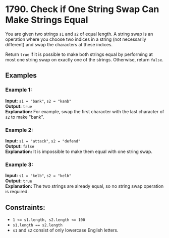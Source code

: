 # 1790. Check if One String Swap Can Make Strings Equal

You are given two strings `s1` and `s2` of equal length. A string swap is an operation where you choose two indices in a string (not necessarily different) and swap the characters at these indices.

Return `true` if it is possible to make both strings equal by performing at most one string swap on exactly one of the strings. Otherwise, return `false`.

## Examples

### Example 1:
**Input:** `s1 = "bank"`, `s2 = "kanb"`  
**Output:** `true`  
**Explanation:** For example, swap the first character with the last character of `s2` to make "bank".

### Example 2:
**Input:** `s1 = "attack"`, `s2 = "defend"`  
**Output:** `false`  
**Explanation:** It is impossible to make them equal with one string swap.

### Example 3:
**Input:** `s1 = "kelb"`, `s2 = "kelb"`  
**Output:** `true`  
**Explanation:** The two strings are already equal, so no string swap operation is required.

## Constraints:
- `1 <= s1.length, s2.length <= 100`
- `s1.length == s2.length`
- `s1` and `s2` consist of only lowercase English letters.
